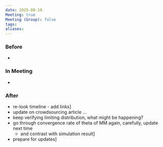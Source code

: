 ```yaml
---
date: 2025-08-19
Meeting: true
Meeting (Group): false
tags: 
aliases:
---
```


### Before
- 

### In Meeting
- 

### After
- re-look timeline - add links]
- update on crowdsourcing article ...
- keep verifying limiting distribution, what might be happening?
- go through convergence rate of theta of MM again, carefully, update next time
	- and contrast with simulation result]
- prepare for updates]